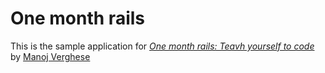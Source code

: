 # One month rails
This is the sample application for
[*One month rails: Teavh yourself to code*](http://onemonthrails.com)
by [Manoj Verghese](http://manojverghese.com)